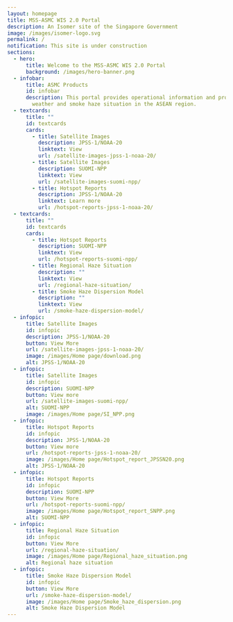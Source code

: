 ```yaml
---
layout: homepage
title: MSS-ASMC WIS 2.0 Portal
description: An Isomer site of the Singapore Government
image: /images/isomer-logo.svg
permalink: /
notification: This site is under construction
sections:
  - hero:
      title: Welcome to the MSS-ASMC WIS 2.0 Portal
      background: /images/hero-banner.png
  - infobar:
      title: ASMC Products
      id: infobar
      description: This portal provides operational information and products on the
        weather and smoke haze situation in the ASEAN region.
  - textcards:
      title: ""
      id: textcards
      cards:
        - title: Satellite Images
          description: JPSS-1/NOAA-20
          linktext: View
          url: /satellite-images-jpss-1-noaa-20/
        - title: Satellite Images
          description: SUOMI-NPP
          linktext: View
          url: /satellite-images-suomi-npp/
        - title: Hotspot Reports
          description: JPSS-1/NOAA-20
          linktext: Learn more
          url: /hotspot-reports-jpss-1-noaa-20/
  - textcards:
      title: ""
      id: textcards
      cards:
        - title: Hotspot Reports
          description: SUOMI-NPP
          linktext: View
          url: /hotspot-reports-suomi-npp/
        - title: Regional Haze Situation
          description: ""
          linktext: View
          url: /regional-haze-situation/
        - title: Smoke Haze Dispersion Model
          description: ""
          linktext: View
          url: /smoke-haze-dispersion-model/
  - infopic:
      title: Satellite Images
      id: infopic
      description: JPSS-1/NOAA-20
      button: View More
      url: /satellite-images-jpss-1-noaa-20/
      image: /images/Home page/download.png
      alt: JPSS-1/NOAA-20
  - infopic:
      title: Satellite Images
      id: infopic
      description: SUOMI-NPP
      button: View more
      url: /satellite-images-suomi-npp/
      alt: SUOMI-NPP
      image: /images/Home page/SI_NPP.png
  - infopic:
      title: Hotspot Reports
      id: infopic
      description: JPSS-1/NOAA-20
      button: View more
      url: /hotspot-reports-jpss-1-noaa-20/
      image: /images/Home page/Hotspot_report_JPSSN20.png
      alt: JPSS-1/NOAA-20
  - infopic:
      title: Hotspot Reports
      id: infopic
      description: SUOMI-NPP
      button: View More
      url: /hotspot-reports-suomi-npp/
      image: /images/Home page/Hotspot_report_SNPP.png
      alt: SUOMI-NPP
  - infopic:
      title: Regional Haze Situation
      id: infopic
      button: View More
      url: /regional-haze-situation/
      image: /images/Home page/Regional_haze_situation.png
      alt: Regional haze situation
  - infopic:
      title: Smoke Haze Dispersion Model
      id: infopic
      button: View More
      url: /smoke-haze-dispersion-model/
      image: /images/Home page/Smoke_haze_dispersion.png
      alt: Smoke Haze Dispersion Model
---
```

